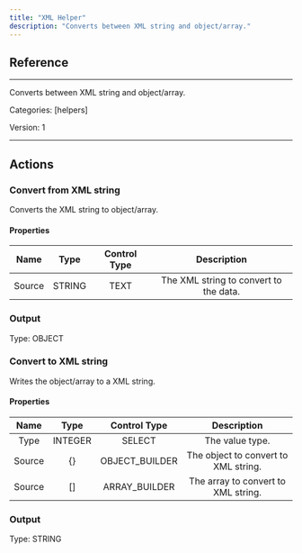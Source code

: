 ```yaml
---
title: "XML Helper"
description: "Converts between XML string and object/array."
---
```

## Reference
<hr />

Converts between XML string and object/array.


Categories: [helpers]


Version: 1

<hr />






## Actions


### Convert from XML string
Converts the XML string to object/array.

#### Properties

|      Name      |     Type     |     Control Type     |     Description     |
|:--------------:|:------------:|:--------------------:|:-------------------:|
| Source | STRING | TEXT  |  The XML string to convert to the data.  |


### Output



Type: OBJECT







### Convert to XML string
Writes the object/array to a XML string.

#### Properties

|      Name      |     Type     |     Control Type     |     Description     |
|:--------------:|:------------:|:--------------------:|:-------------------:|
| Type | INTEGER | SELECT  |  The value type.  |
| Source | {} | OBJECT_BUILDER  |  The object to convert to XML string.  |
| Source | [] | ARRAY_BUILDER  |  The array to convert to XML string.  |


### Output



Type: STRING







